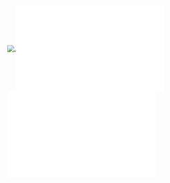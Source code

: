 <a href="https://github.com/talbx">
  <img height=200 align="center" src="https://github-readme-stats.vercel.app/api?username=talbx&custom_title=talbx%20GitHub%20Stats&hide=stars&hide_title=true&show=discussions_started,prs_merged,prs_merged_percentage&show_icons=true" />
</a>
<a href="https://github.com/talbx">
  <img height=200 align="center" src="https://raw.githubusercontent.com/talbx/github-stats/master/generated/languages.svg#gh-dark-mode-only"/>
  <img height=200 align="center" src="https://raw.githubusercontent.com/talbx/github-stats/master/generated/languages.svg#gh-light-mode-only"/>
</a>
<!--<a href="https://github.com/talbx">
  <img height=200 align="center" src="https://myreadme.vercel.app/api/embed/talbx?panels=toprepositories,commitgraph" />
</a>-->


